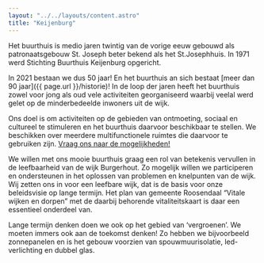 ```yaml
---
layout: "../../layouts/content.astro"
title: "Keijenburg"
---
```


Het buurthuis is medio jaren twintig van de vorige eeuw gebouwd als patronaatsgebouw St. Joseph beter bekend als het St.Josephhuis. In 1971 werd Stichting Buurthuis Keijenburg opgericht.

In 2021 bestaan we dus 50 jaar! En het buurthuis an sich bestaat [meer dan 90 jaar]({{ page.url }}/historie)!
In de loop der jaren heeft het buurthuis zowel voor jong als oud vele activiteiten georganiseerd waarbij veelal werd gelet op de minderbedeelde inwoners uit de wijk.

Ons doel is om activiteiten op de gebieden van ontmoeting, sociaal en cultureel te stimuleren en het buurthuis daarvoor beschikbaar te stellen. We beschikken over meerdere multifunctionele ruimtes die daarvoor te gebruiken zijn. [Vraag ons naar de mogelijkheden!](/contact)

We willen met ons mooie buurthuis graag een rol van betekenis vervullen in de leefbaarheid van de wijk Burgerhout. Zo mogelijk willen we participeren en ondersteunen in het oplossen van problemen en knelpunten van de wijk. Wij zetten ons in voor een leefbare wijk, dat is de basis voor onze beleidsvisie op lange termijn. Het plan van gemeente Roosendaal “Vitale wijken en dorpen” met de daarbij behorende vitaliteitskaart is daar een essentieel onderdeel van.

Lange termijn denken doen we ook op het gebied van ‘vergroenen’. We moeten immers ook aan de toekomst denken! Zo hebben we bijvoorbeeld zonnepanelen en is het gebouw voorzien van spouwmuurisolatie, led-verlichting en dubbel glas.